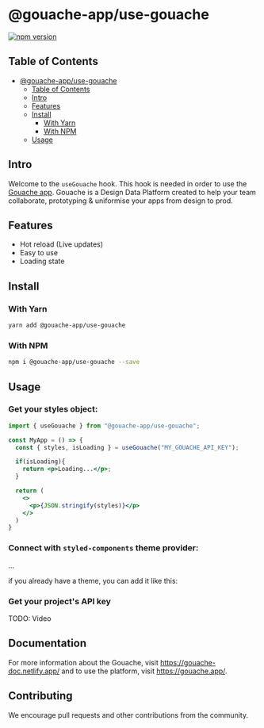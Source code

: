 # @gouache-app/use-gouache

[![npm version](https://badge.fury.io/js/@gouache-app%2Fuse-gouache.svg)](https://badge.fury.io/js/@gouache-app%2Fuse-gouache)

## Table of Contents

- [@gouache-app/use-gouache](#gouache-appuse-gouache)
  - [Table of Contents](#table-of-contents)
  - [Intro](#intro)
  - [Features](#features)
  - [Install](#install)
    - [With Yarn](#with-yarn)
    - [With NPM](#with-npm)
  - [Usage](#usage)

## Intro

Welcome to the `useGouache` hook. This hook is needed in order to use the [Gouache app](https://gouache.app/). Gouache is a Design Data Platform created to help your team collaborate, prototyping & uniformise your apps from design to prod.

## Features

- Hot reload (Live updates)
- Easy to use
- Loading state

## Install


### With Yarn

```sh
yarn add @gouache-app/use-gouache
```

### With NPM

```sh
npm i @gouache-app/use-gouache --save
```


## Usage

### Get your styles object:

```jsx
import { useGouache } from "@gouache-app/use-gouache";

const MyApp = () => {
  const { styles, isLoading } = useGouache("MY_GOUACHE_API_KEY");

  if(isLoading){
    return <p>Loading...</p>;
  }

  return (
    <>
      <p>{JSON.stringify(styles)}</p>
    </>
  )
}
```

### Connect with `styled-components` theme provider:

...

if you already have a theme, you can add it like this:



### Get your project's API key
TODO: Video


## Documentation

For more information about the Gouache, visit https://gouache-doc.netlify.app/ and to use the platform, visit https://gouache.app/.


## Contributing

We encourage pull requests and other contributions from the community.